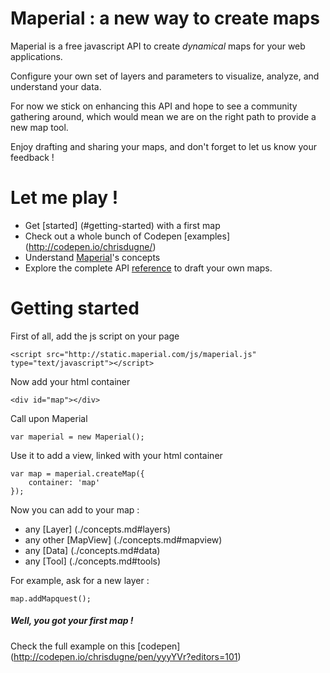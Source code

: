 
# Maperial : a new way to create maps

Maperial is a free javascript API to create *dynamical* maps for your web
applications.

Configure your own set of layers and parameters to visualize, analyze, and understand your data.

For now we stick on enhancing this API and hope to see a community
gathering around, which would mean we are on the right path to provide a new
map tool.

Enjoy drafting and sharing your maps, and don't forget
to let us know your feedback !

# Let me play !
- Get [started] (#getting-started) with a first map
- Check out a whole bunch of Codepen [examples] (http://codepen.io/chrisdugne/)
- Understand [Maperial](./concepts.md)'s concepts
- Explore the complete API [reference](http://static.maperial.com/doc)
to draft your own maps.

# Getting started
First of all, add the js script on your page
```
<script src="http://static.maperial.com/js/maperial.js" type="text/javascript"></script>
```

Now add your html container
```
<div id="map"></div>
```

Call upon Maperial
```
var maperial = new Maperial();
```

Use it to add a view, linked with your html container
```
var map = maperial.createMap({
    container: 'map'
});
```

Now you can add to your map :
- any [Layer] (./concepts.md#layers)
- any other [MapView] (./concepts.md#mapview)
- any [Data] (./concepts.md#data)
- any [Tool] (./concepts.md#tools)

For example, ask for a new layer :
```
map.addMapquest();
```

##### Well, you got your first map !
Check the full example on this
[codepen] (http://codepen.io/chrisdugne/pen/yyyYVr?editors=101)
